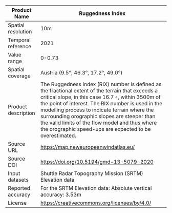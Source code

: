 |Product Name| Ruggedness Index |
| --- | --- |
| Spatial resolution | 10m |
| Temporal reference | 2021 |
| Value range | 0-0.73 |
| Spatial coverage | Austria (9.5°, 46.3°, 17.2°, 49.0°) |
| Product description | The Ruggedness Index (RIX) number is defined as the fractional extent of the terrain that exceeds a critical slope, in this case 16.7 ∘, within 3500m of the point of interest. The RIX number is used in the modelling process to indicate terrain where the surrounding orographic slopes are steeper than the valid limits of the flow model and thus where the orographic speed-ups are expected to be overestimated.|
| Source URL | https://map.neweuropeanwindatlas.eu/ |
| Source DOI | https://doi.org/10.5194/gmd-13-5079-2020  |
|Input datasets| Shuttle Radar Topography Mission (SRTM) Elevation data|
| Reported accuracy | For the SRTM Elevation data: Absolute vertical accuracy: 3.53m|
| License | https://creativecommons.org/licenses/by/4.0/ |